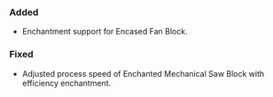 ### Added

- Enchantment support for Encased Fan Block.

### Fixed

- Adjusted process speed of Enchanted Mechanical Saw Block with efficiency enchantment.
